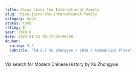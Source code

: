 ```yaml
---
title: China Joins the International Family
slug: china-joins-the-international-family
category: book
status: todo
rating: 0
year: 2018-6
date: 2024-01-21 08:17:32+08:00
douban:
  rating: 9.2
  subtitle: "[U.S.] Xu Zhongyue / 2018 / Commercial Press"
---
```


Via search for Modern Chinese History by Xu Zhongyue
